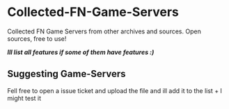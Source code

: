 # Collected-FN-Game-Servers
Collected FN Game Servers from other archives and sources. Open sources, free to use!


***Ill list all features if some of them have features :)***

## Suggesting Game-Servers 
Fell free to open a issue ticket and upload the file and ill add it to  the list + I might test it
